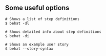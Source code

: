 ## Some useful options

```
# Shows a list of step definitions
$ behat -dl

# Shows detailed info about step definitions
$ behat -di

# Shows an example user story
$ behat --story-syntax
```
